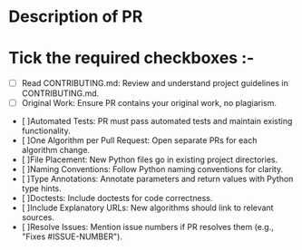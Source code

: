 # Description of PR


# Tick the required checkboxes :-
* [ ] Read CONTRIBUTING.md: Review and understand project guidelines in CONTRIBUTING.md.
* [ ] Original Work: Ensure PR contains your original work, no plagiarism.
* [ ]Automated Tests: PR must pass automated tests and maintain existing functionality.
* [ ]One Algorithm per Pull Request: Open separate PRs for each algorithm change.
* [ ]File Placement: New Python files go in existing project directories.
* [ ]Naming Conventions: Follow Python naming conventions for clarity.
* [ ]Type Annotations: Annotate parameters and return values with Python type hints.
* [ ]Doctests: Include doctests for code correctness.
* [ ]Include Explanatory URLs: New algorithms should link to relevant sources.
* [ ]Resolve Issues: Mention issue numbers if PR resolves them (e.g., "Fixes #ISSUE-NUMBER").
